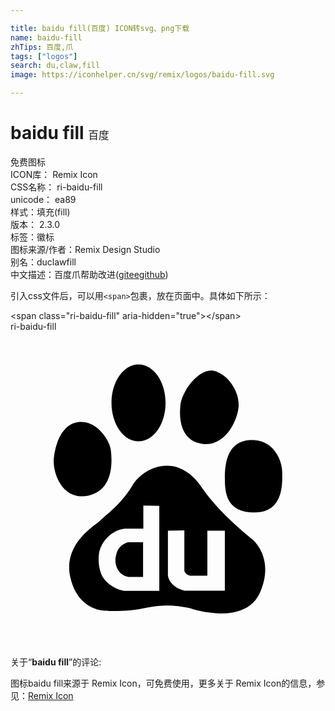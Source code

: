 ```yaml
---

title: baidu fill(百度) ICON转svg、png下载
name: baidu-fill
zhTips: 百度,爪
tags: ["logos"]
search: du,claw,fill
image: https://iconhelper.cn/svg/remix/logos/baidu-fill.svg

---
```


# baidu fill  <small style="font-size: 60%;font-weight: 100">百度</small>


<div class="detail-page">
<p>
<span><span class="badge-success badge">免费图标</span> </span>
<br/>
<span>
ICON库：
<span class="badge-secondary badge">Remix Icon</span> 
</span>
<br/>
<span>
CSS名称：
<span class="badge-secondary badge">ri-baidu-fill</span> 
</span>
<br/>
<span>
unicode：
<span class="badge-secondary badge">ea89</span> 
<copy-btn content='ea89' btn-title=""></copy-btn>
<copy-btn :content='String.fromCodePoint(parseInt("ea89", 16))' btn-title="复制U"></copy-btn>
</span><br/><span>样式：<span class="badge-light badge">填充(fill)</span></span>
<br/>
<span>
版本：
<span class="badge-secondary badge">2.3.0</span> 
</span><br/><span>标签：<span class="badge-light badge"><router-link to="/tags/logos.html">徽标</router-link></span></span>
<br/>
<span>图标来源/作者：<span class="badge-light badge">Remix Design Studio</span></span> 
<br/>
<span>别名：<span class="badge-light badge">du</span><span class="badge-light badge">claw</span><span class="badge-light badge">fill</span></span><br/><span class="zh-detail">中文描述：<span class="badge-primary badge">百度</span><span class="badge-primary badge">爪</span><span class="help-link"><span>帮助改进</span>(<a href="https://gitee.com/liuwave/icon-helper/edit/master/json/remix/logos/baidu-fill.json" target="_blank" rel="noopener noreferrer">gitee</a><a href="https://github.com/liuwave/icon-helper/edit/master/json/remix/logos/baidu-fill.json" target="_blank" rel="noopener noreferrer">github</a></span>)</span><br/>
</p>
</div>
<div class="alert alert-dark">
  <i class="ri-baidu-fill ri-xs"></i>
  <i class="ri-baidu-fill ri-sm"></i>
  <i class="ri-baidu-fill ri-lg"></i>
  <i class="ri-baidu-fill ri-2x"></i>
  <i class="ri-baidu-fill ri-3x"></i>
  <i class="ri-baidu-fill ri-5x"></i>
  <i class="ri-baidu-fill ri-7x"></i>
</div>
<div>
  <p>引入css文件后，可以用<code>&lt;span&gt;</code>包裹，放在页面中。具体如下所示：    
  </p>
  <div class="alert alert-primary" style="font-size: 14px">
    &lt;span class="ri-baidu-fill" aria-hidden="true"&gt;&lt;/span&gt;
    <copy-btn content='<span class="ri-baidu-fill" aria-hidden="true"></span>'></copy-btn>
  </div>
  <div class="alert alert-secondary">
    <i class="ri-baidu-fill"
    style="font-size: 24px"
    aria-hidden="true"></i> ri-baidu-fill
    <copy-btn content="ri-baidu-fill" btn-title="复制图标名称"></copy-btn>
  </div>
</div>
<div id="svg" class="svg-wrap">
<svg xmlns="http://www.w3.org/2000/svg" viewBox="0 0 24 24">
    <g>
        <path fill="none" d="M0 0h24v24H0z"/>
        <path fill-rule="nonzero" d="M5.927 12.497c2.063-.443 1.782-2.909 1.72-3.448-.101-.83-1.078-2.282-2.405-2.167-1.67.15-1.913 2.561-1.913 2.561-.226 1.115.54 3.497 2.598 3.054zm2.19 4.288c-.06.173-.195.616-.078 1.002.23.866.982.905.982.905h1.08v-2.64H8.944c-.52.154-.77.559-.827.733zm1.638-8.422c1.14 0 2.06-1.312 2.06-2.933 0-1.62-.92-2.93-2.06-2.93-1.137 0-2.06 1.31-2.06 2.93 0 1.621.923 2.933 2.06 2.933zm4.908.193c1.522.198 2.501-1.427 2.696-2.659.199-1.23-.784-2.658-1.862-2.904-1.08-.248-2.429 1.483-2.552 2.61-.147 1.38.197 2.758 1.718 2.953zm0 3.448c-1.865-2.905-4.513-1.723-5.4-.245-.881 1.477-2.256 2.41-2.451 2.658-.198.244-2.846 1.673-2.258 4.284.587 2.609 2.652 2.56 2.652 2.56s1.521.15 3.286-.246c1.766-.391 3.286.098 3.286.098s4.125 1.38 5.253-1.278c1.128-2.66-.637-4.038-.637-4.038s-2.356-1.823-3.732-3.793zm-6.008 7.75c-1.158-.231-1.619-1.021-1.677-1.156-.057-.137-.386-.772-.212-1.853.5-1.619 1.927-1.735 1.927-1.735h1.428v-1.755l1.215.02v6.479h-2.68zm4.59-.019c-1.196-.308-1.251-1.158-1.251-1.158v-3.412l1.251-.02v3.066c.077.328.483.387.483.387h1.271v-3.433h1.332v4.57h-3.086zm7.454-9.11c0-.59-.49-2.364-2.305-2.364-1.819 0-2.062 1.675-2.062 2.859 0 1.13.095 2.707 2.354 2.657 2.26-.05 2.013-2.56 2.013-3.152z"/>
    </g>
</svg>

</div>
<detail full-name='ri-baidu-fill'></detail>  
<div class="icon-detail__container">
<p>关于“<b>baidu fill</b>”的评论:</p>
</div>
<Vssue title="关于“baidu fill”的评论" />    
<div><p>图标baidu fill来源于 Remix Icon，可免费使用，更多关于  Remix Icon的信息，参见：<a target="_blank" href="https://iconhelper.cn/remix.html">Remix Icon</a>
</p></div>
